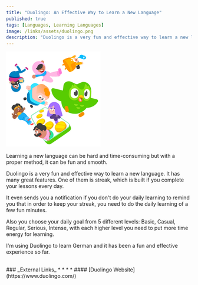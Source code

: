 ```yaml
---
title: "Duolingo: An Effective Way to Learn a New Language"
published: true
tags: [Languages, Learning Languages]
image: /links/assets/duolingo.png
description: "Duolingo is a very fun and effective way to learn a new language."
---
```


![](/links/assets/duolingo.png)
<br>

Learning a new language can be hard and time-consuming but with a proper method, it can be fun and smooth. 

Duolingo is a very fun and effective way to learn a new language. 
It has many great features. One of them is streak, which is built if you complete your lessons every day. 

It even sends you a notification if you don't do your daily learning to remind you that in order to keep your streak, you need to do the daily learning of a few fun minutes.

Also you choose your daily goal from 5 different levels: Basic, Casual, Regular, Serious, Intense, with each higher level you need to put more time energy for learning.

I'm using Duolingo to learn German and it has been a fun and effective experience so far.

<br>
### _External Links_
* * *
* #### [Duolingo Website](https://www.duolingo.com/)
